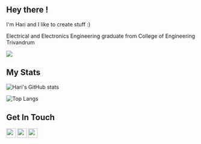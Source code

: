 ## Hey there ! 

I'm Hari and I like to create stuff :)

Electrical and Electronics Engineering graduate from College of Engineering Trivandrum

![](https://visitor-badge.glitch.me/badge?page_id=harishnkr.harishnkr)

## My Stats
![Hari's GitHub stats](https://github-readme-stats.vercel.app/api?username=harishnkr&show_icons=true&theme=calm&layout=compact)



![Top Langs](https://github-readme-stats.vercel.app/api/top-langs/?username=harishnkr&layout=compact&theme=calm&hide=roff&langs_count=10)

## Get In Touch

 <a href="mailto:hari2menon1234@gmail.com"><img align="center" width="25px" src="https://www.flaticon.com/free-icons/gmail"/></a>
<a href="https://www.linkedin.com/in/kharishankar/"><img align="center" width="25px" src="https://www.flaticon.com/free-icons/linkedin"/></a></td>
<a href="https://www.reddit.com/user/harishnkr/"><img align="center" width="25px" src="https://www.flaticon.com/free-icons/reddit"/></a></td>
